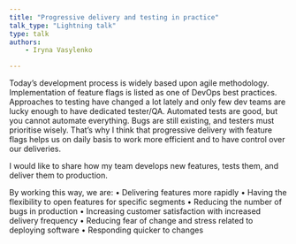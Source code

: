 ```yaml
---
title: "Progressive delivery and testing in practice"
talk_type: "Lightning talk"
type: talk
authors:
    - Iryna Vasylenko

---
```

Today’s development process is widely based upon agile methodology. Implementation of feature flags is listed as one of DevOps best practices. Approaches to testing have changed a lot lately and only few dev teams are lucky enough to have dedicated tester/QA. Automated tests are good, but you cannot automate everything. Bugs are still existing, and testers must prioritise wisely. That’s why I think that progressive delivery with feature flags helps us on daily basis to work more efficient and to have control over our deliveries.

I would like to share how my team develops new features, tests them, and deliver them to production. 

By working this way, we are: 
•	Delivering features more rapidly 
•	Having the flexibility to open features for specific segments 
•	Reducing the number of bugs in production 
•	Increasing customer satisfaction with increased delivery frequency 
•	Reducing fear of change and stress related to deploying software 
•	Responding quicker to changes

